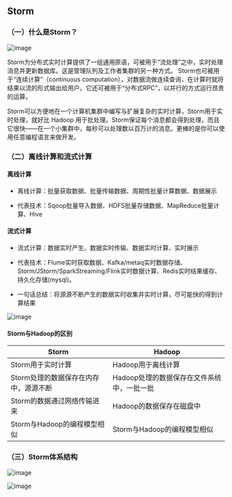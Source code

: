 ## Storm

### （一）什么是Storm？

![image](https://github.com/MrQuJL/hadoop-guide/blob/master/21-Storm基础/imgs/storm-log.png)

Storm为分布式实时计算提供了一组通用原语，可被用于“流处理”之中，实时处理消息并更新数据库。这是管理队列及工作者集群的另一种方式。 Storm也可被用于“连续计算”（continuous computation），对数据流做连续查询，在计算时就将结果以流的形式输出给用户。它还可被用于“分布式RPC”，以并行的方式运行昂贵的运算。 

Storm可以方便地在一个计算机集群中编写与扩展复杂的实时计算，Storm用于实时处理，就好比 Hadoop 用于批处理。Storm保证每个消息都会得到处理，而且它很快——在一个小集群中，每秒可以处理数以百万计的消息。更棒的是你可以使用任意编程语言来做开发。

### （二）离线计算和流式计算

#### 离线计算

* 离线计算：批量获取数据、批量传输数据、周期性批量计算数据、数据展示

* 代表技术：Sqoop批量导入数据、HDFS批量存储数据、MapReduce批量计算、Hive

#### 流式计算

* 流式计算：数据实时产生、数据实时传输、数据实时计算、实时展示

* 代表技术：Flume实时获取数据、Kafka/metaq实时数据存储、Storm/JStorm/SparkStreaming/Flink实时数据计算、Redis实时结果缓存、持久化存储(mysql)。

* 一句话总结：将源源不断产生的数据实时收集并实时计算，尽可能快的得到计算结果

![image](https://github.com/MrQuJL/hadoop-guide/blob/master/21-Storm基础/imgs/water.png)

#### Storm与Hadoop的区别

Storm | Hadoop
---|---
Storm用于实时计算 | Hadoop用于离线计算
Storm处理的数据保存在内存中，源源不断 | Hadoop处理的数据保存在文件系统中，一批一批
Storm的数据通过网络传输进来 | Hadoop的数据保存在磁盘中
Storm与Hadoop的编程模型相似 | Storm与Hadoop的编程模型相似

### （三）Storm体系结构

![image](https://github.com/MrQuJL/hadoop-guide/blob/master/21-Storm基础/imgs/arc1.png)

![image](https://github.com/MrQuJL/hadoop-guide/blob/master/21-Storm基础/imgs/arc2.png)










